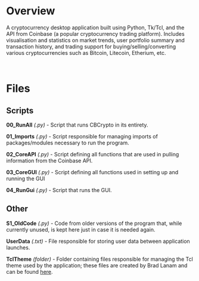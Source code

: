 # Overview

A cryptocurrency desktop application built using Python, Tk/Tcl, and the API from Coinbase (a popular cryptocurrency trading platform). Includes visualisation and statistics on market trends, user portfolio summary and transaction history, and trading support for buying/selling/converting various cryptocurrencies such as Bitcoin, Litecoin, Etherium, etc.

<br/>

# Files

## Scripts

**00_RunAll** *(.py)* - Script that runs CBCrypto in its entirety.

**01_Imports** *(.py)* - Script responsible for managing imports of packages/modules necessary to run the program.

**02_CoreAPI** *(.py)* - Script defining all functions that are used in pulling information from the Coinbase API.

**03_CoreGUI** *(.py)* - Script defining all functions used in setting up and running the GUI

**04_RunGui** *(.py)* - Script that runs the GUI.

## Other

**S1_OldCode** *(.py)* - Code from older versions of the program that, while currently unused, is kept here just in case it is needed again.

**UserData** *(.txt)* - File responsible for storing user data between application launches.

**TclTheme** *(folder)* - Folder containing files responsible for managing the Tcl theme used by the application; these files are created by Brad Lanam and can be found [here](https://sourceforge.net/projects/tcl-awthemes/).
